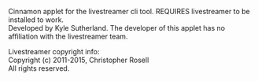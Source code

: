 Cinnamon applet for the livestreamer cli tool.  REQUIRES livestreamer to be installed to work.  
Developed by Kyle Sutherland.  The developer of this applet has no affiliation with the livestreamer team.  
  
Livestreamer copyright info:  
Copyright (c) 2011-2015, Christopher Rosell  
All rights reserved.  